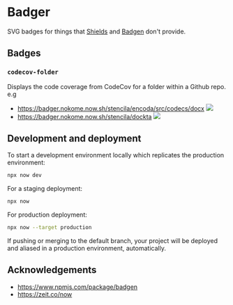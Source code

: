 # Badger

SVG badges for things that [Shields](https://shields.io/) and [Badgen](https://badgen.net/) don't provide.

## Badges

### `codecov-folder`

Displays the code coverage from CodeCov for a folder within a Github repo. e.g

- https://badger.nokome.now.sh/stencila/encoda/src/codecs/docx ![](https://badger.nokome.now.sh/stencila/encoda/src/codecs/docx)
- https://badger.nokome.now.sh/stencila/dockta ![](https://badger.nokome.now.sh/stencila/encoda/src/codecs/docx)

## Development and deployment

To start a development environment locally which replicates the production environment:

```bash
npx now dev
```

For a staging deployment:

```bash
npx now
```

For production deployment:

```bash
npx now --target production
```

If pushing or merging to the default branch, your project will be deployed and aliased in a production environment, automatically.

## Acknowledgements

- https://www.npmjs.com/package/badgen
- https://zeit.co/now
